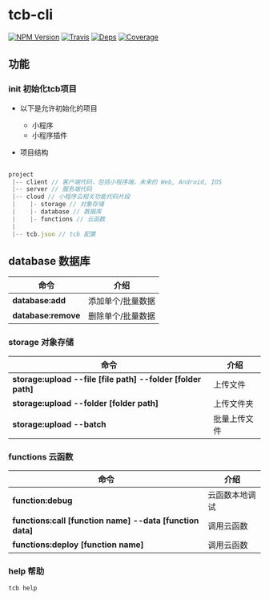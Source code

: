 # tcb-cli

[![NPM Version](https://img.shields.io/npm/v/tcb-cli.svg?style=flat)](https://www.npmjs.com/package/tcb-cli)
[![Travis](https://img.shields.io/travis/tencentcloudbase/tcb-cli.svg)](https://travis-ci.org/tencentcloudbase/tcb-cli)
[![Deps](https://david-dm.org/tencentcloudbase/tcb-cli.svg)](https://img.shields.io/tencentcloudbase/tcb-cli)
[![Coverage](https://img.shields.io/coveralls/tencentcloudbase/tcb-cli.svg)](https://coveralls.io/github/tencentcloudbase/tcb-cli)


## 功能

### init 初始化tcb项目

* 以下是允许初始化的项目
    - 小程序
    - 小程序插件

* 项目结构

```javascript

project 
 |-- client // 客户端代码，包括小程序端，未来的 Web, Android, IOS
 |-- server // 服务端代码
 |-- cloud // 小程序云相关功能代码片段
 |    |- storage // 对象存储
 |    |- database // 数据库
 |    |- functions // 云函数
 |
 |-- tcb.json // tcb 配置

```

## database 数据库

| 命令 | 介绍
| --- | ---
| **database:add** | 添加单个/批量数据
| **database:remove** | 删除单个/批量数据

### storage 对象存储

| 命令 | 介绍
| --- | ---
| **storage:upload --file [file path] --folder [folder path]** | 上传文件
| **storage:upload --folder [folder path]** | 上传文件夹
| **storage:upload --batch** | 批量上传文件

### functions 云函数

| 命令 | 介绍
| --- | ---
| **function:debug** | 云函数本地调试
| **functions:call [function name] --data [function data]** | 调用云函数
| **functions:deploy [function name]** | 调用云函数

### help 帮助

```javascript
tcb help
```
